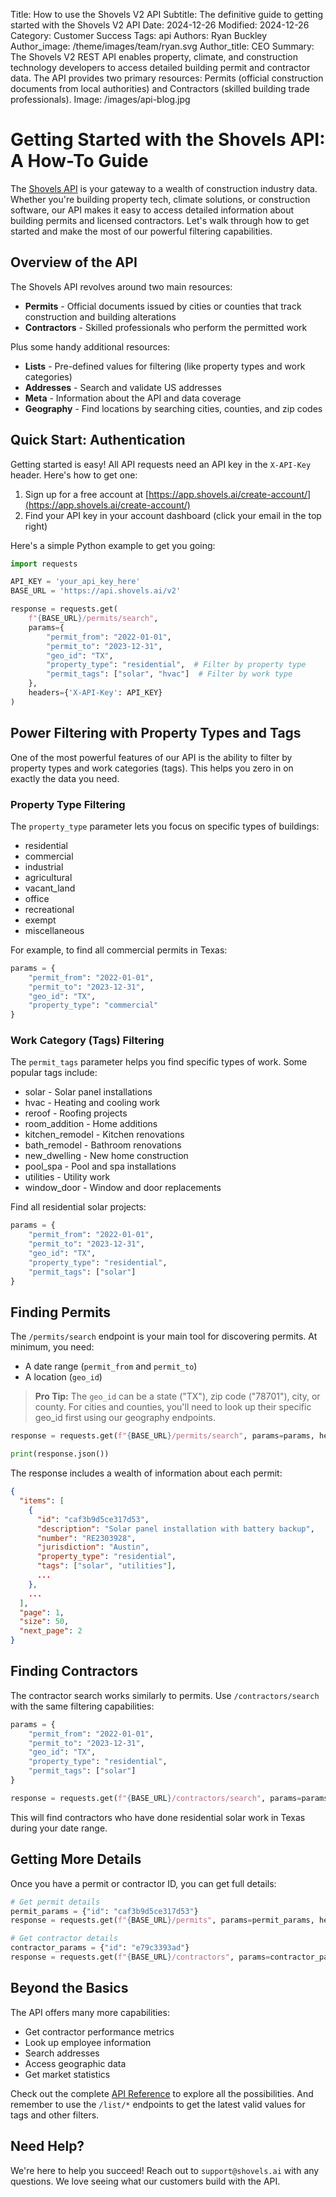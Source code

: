 Title: How to use the Shovels V2 API
Subtitle: The definitive guide to getting started with the Shovels V2 API
Date: 2024-12-26
Modified: 2024-12-26
Category: Customer Success
Tags: api
Authors: Ryan Buckley
Author_image: /theme/images/team/ryan.svg
Author_title: CEO
Summary: The Shovels V2 REST API enables property, climate, and construction technology developers to access detailed building permit and contractor data. The API provides two primary resources: Permits (official construction documents from local authorities) and Contractors (skilled building trade professionals).
Image: /images/api-blog.jpg


# Getting Started with the Shovels API: A How-To Guide

The [Shovels API](https://docs.shovels.ai) is your gateway to a wealth of construction industry data. Whether you're building property tech, climate solutions, or construction software, our API makes it easy to access detailed information about building permits and licensed contractors. Let's walk through how to get started and make the most of our powerful filtering capabilities.

## Overview of the API

The Shovels API revolves around two main resources:

- **Permits** - Official documents issued by cities or counties that track construction and building alterations
- **Contractors** - Skilled professionals who perform the permitted work

Plus some handy additional resources:

- **Lists** - Pre-defined values for filtering (like property types and work categories)
- **Addresses** - Search and validate US addresses
- **Meta** - Information about the API and data coverage
- **Geography** - Find locations by searching cities, counties, and zip codes

## Quick Start: Authentication

Getting started is easy! All API requests need an API key in the `X-API-Key` header. Here's how to get one:

1. Sign up for a free account at [https://app.shovels.ai/create-account/](https://app.shovels.ai/create-account/)
2. Find your API key in your account dashboard (click your email in the top right)

Here's a simple Python example to get you going:

```python
import requests

API_KEY = 'your_api_key_here'
BASE_URL = 'https://api.shovels.ai/v2'

response = requests.get(
    f"{BASE_URL}/permits/search",
    params={
        "permit_from": "2022-01-01",
        "permit_to": "2023-12-31", 
        "geo_id": "TX",
        "property_type": "residential",  # Filter by property type
        "permit_tags": ["solar", "hvac"]  # Filter by work type
    },
    headers={'X-API-Key': API_KEY}
)
```

## Power Filtering with Property Types and Tags

One of the most powerful features of our API is the ability to filter by property types and work categories (tags). This helps you zero in on exactly the data you need.

### Property Type Filtering

The `property_type` parameter lets you focus on specific types of buildings:

- residential
- commercial 
- industrial
- agricultural
- vacant_land
- office
- recreational
- exempt
- miscellaneous

For example, to find all commercial permits in Texas:

```python
params = {
    "permit_from": "2022-01-01",
    "permit_to": "2023-12-31",
    "geo_id": "TX",
    "property_type": "commercial"
}
```

### Work Category (Tags) Filtering

The `permit_tags` parameter helps you find specific types of work. Some popular tags include:

- solar - Solar panel installations
- hvac - Heating and cooling work
- reroof - Roofing projects
- room_addition - Home additions
- kitchen_remodel - Kitchen renovations
- bath_remodel - Bathroom renovations
- new_dwelling - New home construction
- pool_spa - Pool and spa installations
- utilities - Utility work
- window_door - Window and door replacements

Find all residential solar projects:

```python
params = {
    "permit_from": "2022-01-01",
    "permit_to": "2023-12-31",
    "geo_id": "TX",
    "property_type": "residential",
    "permit_tags": ["solar"]
}
```

## Finding Permits

The `/permits/search` endpoint is your main tool for discovering permits. At minimum, you need:
- A date range (`permit_from` and `permit_to`)
- A location (`geo_id`)

> **Pro Tip:** The `geo_id` can be a state ("TX"), zip code ("78701"), city, or county. For cities and counties, you'll need to look up their specific geo_id first using our geography endpoints.

```python
response = requests.get(f"{BASE_URL}/permits/search", params=params, headers=headers)

print(response.json())
```

The response includes a wealth of information about each permit:

```json
{
  "items": [
    {
      "id": "caf3b9d5ce317d53",
      "description": "Solar panel installation with battery backup",
      "number": "RE2303928",
      "jurisdiction": "Austin",
      "property_type": "residential",
      "tags": ["solar", "utilities"],
      ...
    },
    ...
  ],
  "page": 1,
  "size": 50,
  "next_page": 2
}
```

## Finding Contractors

The contractor search works similarly to permits. Use `/contractors/search` with the same filtering capabilities:

```python
params = {
    "permit_from": "2022-01-01", 
    "permit_to": "2023-12-31",
    "geo_id": "TX",
    "property_type": "residential",
    "permit_tags": ["solar"]
}

response = requests.get(f"{BASE_URL}/contractors/search", params=params, headers=headers)
```

This will find contractors who have done residential solar work in Texas during your date range.

## Getting More Details

Once you have a permit or contractor ID, you can get full details:

```python
# Get permit details
permit_params = {"id": "caf3b9d5ce317d53"}
response = requests.get(f"{BASE_URL}/permits", params=permit_params, headers=headers)

# Get contractor details
contractor_params = {"id": "e79c3393ad"}
response = requests.get(f"{BASE_URL}/contractors", params=contractor_params, headers=headers)
```

## Beyond the Basics

The API offers many more capabilities:
- Get contractor performance metrics
- Look up employee information
- Search addresses
- Access geographic data
- Get market statistics

Check out the complete [API Reference](https://docs.shovels.ai) to explore all the possibilities. And remember to use the `/list/*` endpoints to get the latest valid values for tags and other filters.

## Need Help?

We're here to help you succeed! Reach out to `support@shovels.ai` with any questions. We love seeing what our customers build with the API.